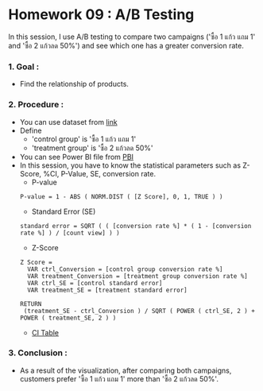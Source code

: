 # Homework 09 : A/B Testing

In this session, I use A/B testing to compare two campaigns ('ซื้อ 1 แก้ว แถม 1' and 'ซื้อ 2 แก้วลด 50%') and see which one has a greater conversion rate.

### 1. Goal : 
  - Find the relationship of products.

### 2. Procedure :
  - You can use dataset from [link](https://drive.google.com/file/d/1-0sTk_Iw38K-qNeD4y9RB4GWnV65_mGv/view?usp=sharing)
  - Define 
      - 'control group' is 'ซื้อ 1 แก้ว แถม 1' 
      - 'treatment group' is 'ซื้อ 2 แก้วลด 50%'
  - You can see Power BI file from [PBI](https://github.com/Tubsamon/BADS7105-CRM/blob/main/Homework%2009%20-%20AB%20Testing/Group8_Cafe%20Amazon_AB%20Testing_Final.pbix) 
  - In this session, you have to know the statistical parameters such as Z-Score, %CI, P-Value, SE, conversion rate. 
      - P-value
     ```
    P-value = 1 - ABS ( NORM.DIST ( [Z Score], 0, 1, TRUE ) )
    ```
      - Standard Error (SE)
    ```
    standard error = SQRT ( ( [conversion rate %] * ( 1 - [conversion rate %] ) / [count view] ) )
    ```   
      - Z-Score
    ```
    Z Score = 
      VAR ctrl_Conversion = [control group conversion rate %]
      VAR treatment_Conversion = [treatment group conversion rate %]
      VAR ctrl_SE = [control standard error]
      VAR treatment_SE = [treatment standard error]

    RETURN
     (treatment_SE - ctrl_Conversion ) / SQRT ( POWER ( ctrl_SE, 2 ) + POWER ( treatment_SE, 2 ) )
    ```   
       - [CI Table](https://github.com/Tubsamon/BADS7105-CRM/blob/main/Homework%2009%20-%20AB%20Testing/CI%20Table.JPG)
      

### 3. Conclusion : 
  - As a result of the visualization, after comparing both campaigns, customers prefer 'ซื้อ 1 แก้ว แถม 1' more than 'ซื้อ 2 แก้วลด 50%'.
